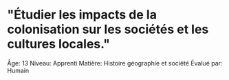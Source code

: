 # "Étudier les impacts de la colonisation sur les sociétés et les cultures locales."

Âge: 13
Niveau: Apprenti
Matière: Histoire géographie et société
Évalué par: Humain